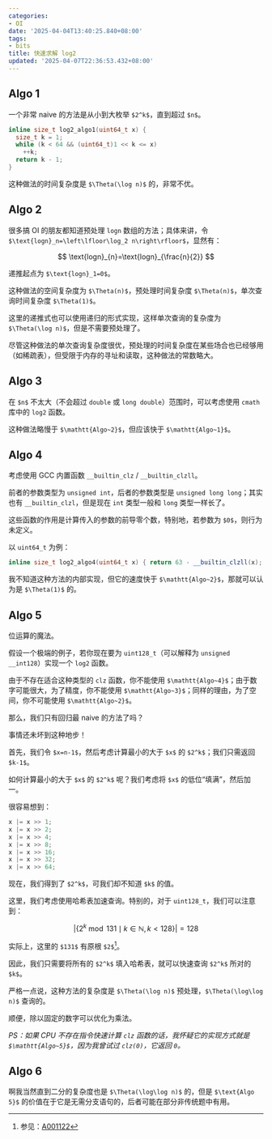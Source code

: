 ```yaml
---
categories:
- OI
date: '2025-04-04T13:40:25.840+08:00'
tags:
- bits
title: 快速求解 log2
updated: '2025-04-07T22:36:53.432+08:00'
---
```


## Algo 1

一个非常 naive 的方法是从小到大枚举 `$2^k$`，直到超过 `$n$`。

```cpp
inline size_t log2_algo1(uint64_t x) {
  size_t k = 1;
  while (k < 64 && (uint64_t)1 << k <= x)
    ++k;
  return k - 1;
}
```

这种做法的时间复杂度是 `$\Theta(\log n)$` 的，非常不优。

## Algo 2

很多搞 OI 的朋友都知道预处理 `logn` 数组的方法；具体来讲，令 `$\text{logn}_n=\left\lfloor\log_2 n\right\rfloor$`，显然有：

$$
\text{logn}_{n}=\text{logn}_{\frac{n}{2}}
$$

递推起点为 `$\text{logn}_1=0$`。

这种做法的空间复杂度为 `$\Theta(n)$`，预处理时间复杂度 `$\Theta(n)$`，单次查询时间复杂度 `$\Theta(1)$`。

这里的递推式也可以使用递归的形式实现，这样单次查询的复杂度为 `$\Theta(\log n)$`，但是不需要预处理了。

尽管这种做法的单次查询复杂度很优，预处理的时间复杂度在某些场合也已经够用（如稀疏表），但受限于内存的寻址和读取，这种做法的常数略大。

## Algo 3

在 `$n$` 不太大（不会超过 `double` 或 `long double`）范围时，可以考虑使用 `cmath` 库中的 `log2` 函数。

这种做法略慢于 `$\mathtt{Algo~2}$`，但应该快于 `$\mathtt{Algo~1}$`。

## Algo 4

考虑使用 GCC 内置函数 `__builtin_clz` / `__builtin_clzll`。

前者的参数类型为 `unsigned int`，后者的参数类型是 `unsigned long long`；其实也有 `__builtin_clzl`，但是现在 `int` 类型一般和 `long` 类型一样长了。

这些函数的作用是计算传入的参数的前导零个数，特别地，若参数为 `$0$`，则行为未定义。

以 `uint64_t` 为例：

```cpp
inline size_t log2_algo4(uint64_t x) { return 63 - __builtin_clzll(x); }
```

我不知道这种方法的内部实现，但它的速度快于 `$\mathtt{Algo~2}$`，那就可以认为是 `$\Theta(1)$` 的。

## Algo 5

位运算的魔法。

假设一个极端的例子，若你现在要为 `uint128_t`（可以解释为 `unsigned __int128`）实现一个 `log2` 函数。

由于不存在适合这种类型的 `clz` 函数，你不能使用 `$\mathtt{Algo~4}$`；由于数字可能很大，为了精度，你不能使用 `$\mathtt{Algo~3}$`；同样的理由，为了空间，你不可能使用 `$\mathtt{Algo~2}$`。

那么，我们只有回归最 naive 的方法了吗？

事情还未坏到这种地步！

首先，我们令 `$x=n-1$`，然后考虑计算最小的大于 `$x$` 的 `$2^k$`；我们只需返回 `$k-1$`。

如何计算最小的大于 `$x$` 的 `$2^k$` 呢？我们考虑将 `$x$` 的低位“填满”，然后加一。

很容易想到：

```cpp
x |= x >> 1;
x |= x >> 2;
x |= x >> 4;
x |= x >> 8;
x |= x >> 16;
x |= x >> 32;
x |= x >> 64;
```

现在，我们得到了 `$2^k$`，可我们却不知道 `$k$` 的值。

这里，我们考虑使用哈希表加速查询。特别的，对于 `uint128_t`，我们可以注意到：

$$
|\{2^k \bmod 131\mid k\in\mathbb{N},k\lt 128\}|=128
$$

实际上，这里的 `$131$` 有原根 `$2$`[^1]。

因此，我们只需要将所有的 `$2^k$` 填入哈希表，就可以快速查询 `$2^k$` 所对的 `$k$`。

严格一点说，这种方法的复杂度是 `$\Theta(\log n)$` 预处理，`$\Theta(\log\log n)$` 查询的。

顺便，除以固定的数字可以优化为乘法。

*PS：如果 CPU 不存在指令快速计算 `clz` 函数的话，我怀疑它的实现方式就是 `$\mathtt{Algo~5}$`，因为我曾试过 `clz(0)`，它返回 `0`。*

## Algo 6

啊我当然直到二分的复杂度也是 `$\Theta(\log\log n)$` 的，但是 `$\text{Algo 5}$` 的价值在于它是无需分支语句的，后者可能在部分非传统题中有用。

[^1]: 参见：[A001122](https://oeis.org/A001122)
